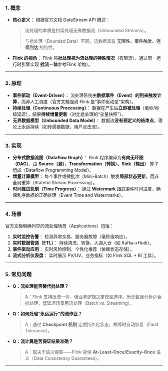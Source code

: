 ### **1. 概念**

- **核心定义**：
根据官方文档 DataStream API 概述：
    
    > 流处理的本质是持续处理无界数据流（Unbounded Streams）。
    > 
    > 
    > 与批处理（Bounded Data）不同，流数据具有 **无限性、事件触发、连续到达** 的特性。
    > 
- **Flink 的视角**：
Flink 将**批处理视为流处理的特殊情况**（有限流），通过同一运行时引擎实现 **批流一体**参考Flink 架构）。

---

### **2. 原理**

- **事件驱动（Event-Driven）**：
流处理系统由**数据事件（Event）的到来触发计算**，而非人工调度（官方文档强调 Flink 是“事件驱动型”架构）。
- **持续处理（Continuous Processing）**：
数据在产生后**立即被处理**（毫秒/秒级延迟），结果**持续增量更新**（对比批处理的“全量快照”）。
- **无界数据模型（Unbounded Data Model）**：
数据流**没有预定义的结束点**，理论上永远持续（如传感器数据、用户点击流）。

---

### **3. 实现**

- **分布式数据流图（Dataflow Graph）**：
Flink 程序编译为**有向无环图（DAG）**，由 **Source（源）、Transformation（转换）、Sink（输出）** 算子组成（Dataflow Programming Model）。
- **增量计算模型**：
每个事件或微批次（Mini-Batch）触发**局部状态更新**，而非全局重算（Stateful Stream Processing）。
- **时间推进机制（Time Progress）**：
通过 **Watermark** 跟踪事件时间进度，确保乱序数据的正确处理（Event Time and Watermarks）。

---

### **4. 场景**

官方文档明确列举的流处理场景（Applications）包括：

1. **实时监控告警**：
检测异常交易、服务器故障（毫秒级响应）。
2. **实时数据管道（ETL）**：
持续清洗、转换、入湖入仓（如 Kafka→Hudi）。
3. **事件驱动应用**：
实时风险控制、个性化推荐（依赖状态存储）。
4. **流式分析仪表盘**：
实时展示 PV/UV、业务指标（如 Flink SQL + BI 工具）。

---

### **5. 常见问题**

- **Q：流处理能否替代批处理？**
    
    > A：Flink 支持批流一体，但业务逻辑决定模型选择。历史数据分析适合批处理，低延迟场景用流处理（Batch vs. Streaming）。
    > 
- **Q：如何处理“永远运行”的流作业？**
    
    > A：通过 **Checkpoint 机制** 定期持久化状态，故障时自动恢复（Fault Tolerance）。
    > 
- **Q：流计算是否保证结果准确？**
    
    > A：取决于语义保障——Flink 提供 **At-Least-Once/Exactly-Once** 语义（Data Consistency Guarantees）。
    > 

---

